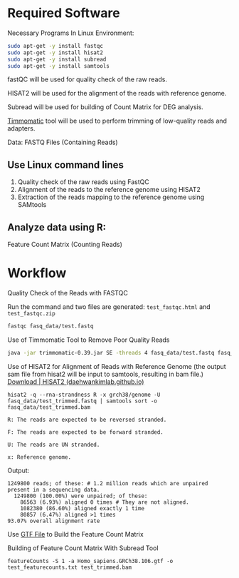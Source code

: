 

# Required Software

Necessary Programs In Linux Environment:

```bash
sudo apt-get -y install fastqc		
sudo apt-get -y	install	hisat2		
sudo apt-get -y install	subread		
sudo apt-get -y install	samtools	
```

fastQC will be used for quality check of the raw reads.

HISAT2 will be used for the alignment of the reads with reference genome.

Subread will be used for building of Count Matrix for DEG analysis.

[Timmomatic](http://www.usadellab.org/cms/?page=trimmomatic) tool will be used to perform trimming of low-quality reads and adapters.

Data: FASTQ Files (Containing Reads)

## Use Linux command lines

1. Quality check of the raw reads using FastQC
2. Alignment of the reads to the reference genome using HISAT2
3. Extraction of the reads mapping to the reference genome using SAMtools

## Analyze data using R:

Feature Count Matrix (Counting Reads) 



# Workflow

Quality Check of the Reads with FASTQC 

Run the command and two files are generated: `test_fastqc.html` and `test_fastqc.zip`

```bash
fastqc fasq_data/test.fastq
```



Use of Timmomatic Tool to Remove Poor Quality Reads

```bash
java -jar trimmomatic-0.39.jar SE -threads 4 fasq_data/test.fastq fasq_data/test_trimmed.fastq TRAILING:10 -phred33
```

Use of HISAT2 for Alignment of Reads with Reference Genome (the output sam file from hisat2 will be input to samtools, resulting in bam file.) [Download | HISAT2 (daehwankimlab.github.io)](https://daehwankimlab.github.io/hisat2/download/)

```
hisat2 -q --rna-strandness R -x grch38/genome -U fasq_data/test_trimmed.fastq | samtools sort -o fasq_data/test_trimmed.bam
```

`R: The reads are expected to be reversed stranded.`

`F: The reads are expected to be forward stranded.`

`U: The reads are UN stranded.`

`x: Reference genome.`

Output:

```
1249800 reads; of these: # 1.2 million reads which are unpaired present in a sequencing data.
  1249800 (100.00%) were unpaired; of these:
    86563 (6.93%) aligned 0 times # They are not aligned.
    1082380 (86.60%) aligned exactly 1 time
    80857 (6.47%) aligned >1 times
93.07% overall alignment rate
```

Use [GTF File](https://ftp.ensembl.org/pub/release-106/gtf/homo_sapiens/Homo_sapiens.GRCh38.106.gtf.gz) to Build the Feature Count Matrix

Building of Feature Count Matrix With Subread Tool

```
featureCounts -S 1 -a Homo_sapiens.GRCh38.106.gtf -o test_featurecounts.txt test_trimmed.bam
```

